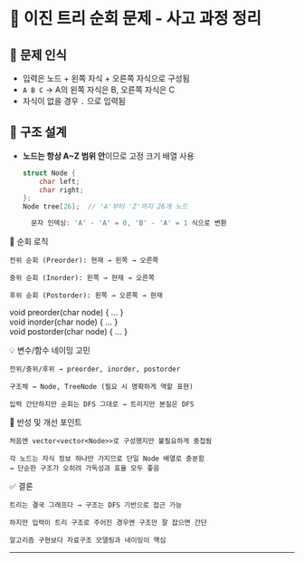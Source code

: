 # 📘 이진 트리 순회 문제 - 사고 과정 정리

## 🧠 문제 인식
- 입력은 노드 + 왼쪽 자식 + 오른쪽 자식으로 구성됨
- `A B C` → A의 왼쪽 자식은 B, 오른쪽 자식은 C
- 자식이 없을 경우 `.` 으로 입력됨

## 🧩 구조 설계
- **노드는 항상 A~Z 범위 안**이므로 고정 크기 배열 사용
  ```cpp
  struct Node {
      char left;
      char right;
  };
  Node tree[26];  // 'A'부터 'Z'까지 26개 노드

    문자 인덱싱: 'A' - 'A' = 0, 'B' - 'A' = 1 식으로 변환

🔁 순회 로직

    전위 순회 (Preorder): 현재 → 왼쪽 → 오른쪽

    중위 순회 (Inorder): 왼쪽 → 현재 → 오른쪽

    후위 순회 (Postorder): 왼쪽 → 오른쪽 → 현재

void preorder(char node) { ... }  
void inorder(char node) { ... }  
void postorder(char node) { ... }  

💡 변수/함수 네이밍 고민

    전위/중위/후위 → preorder, inorder, postorder

    구조체 → Node, TreeNode (필요 시 명확하게 역할 표현)

    입력 간단하지만 순회는 DFS 그대로 → 트리지만 본질은 DFS

🤔 반성 및 개선 포인트

    처음엔 vector<vector<Node>>로 구성했지만 불필요하게 중첩됨

    각 노드는 자식 정보 하나만 가지므로 단일 Node 배열로 충분함
    → 단순한 구조가 오히려 가독성과 효율 모두 좋음

✅ 결론

    트리는 결국 그래프다 → 구조는 DFS 기반으로 접근 가능

    하지만 입력이 트리 구조로 주어진 경우엔 구조만 잘 잡으면 간단

    알고리즘 구현보다 자료구조 모델링과 네이밍이 핵심


---

